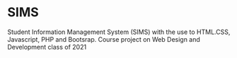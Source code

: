 # SIMS
Student Information Management System (SIMS) with the use to HTML.CSS, Javascript, PHP and Bootsrap. Course project on Web Design and Development class of 2021
